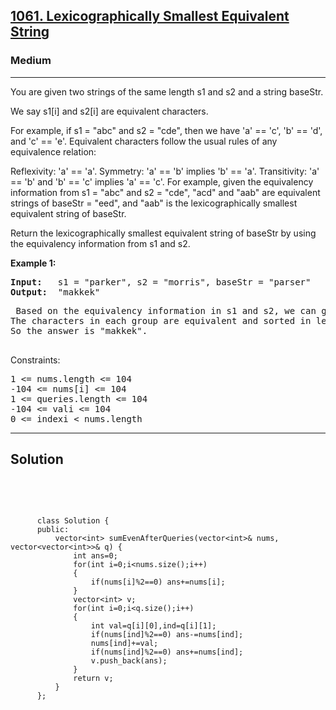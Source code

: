 
<h2><a href="https://leetcode.com/problems/lexicographically-smallest-equivalent-string/description/">1061. Lexicographically Smallest Equivalent String</a></h2>
<h3>Medium</h3>
<hr>
<div><p>
You are given two strings of the same length s1 and s2 and a string baseStr.

We say s1[i] and s2[i] are equivalent characters.

For example, if s1 = "abc" and s2 = "cde", then we have 'a' == 'c', 'b' == 'd', and 'c' == 'e'.
Equivalent characters follow the usual rules of any equivalence relation:

Reflexivity: 'a' == 'a'.
Symmetry: 'a' == 'b' implies 'b' == 'a'.
Transitivity: 'a' == 'b' and 'b' == 'c' implies 'a' == 'c'.
For example, given the equivalency information from s1 = "abc" and s2 = "cde", "acd" and "aab" are equivalent strings of baseStr = "eed", and "aab" is the lexicographically smallest equivalent string of baseStr.

Return the lexicographically smallest equivalent string of baseStr by using the equivalency information from s1 and s2.
</p>


<p><strong>Example 1:</strong></p>
<pre><strong>Input:</strong>   s1 = "parker", s2 = "morris", baseStr = "parser"
<strong>Output:</strong>  "makkek"
</pre>
<pre>
 Based on the equivalency information in s1 and s2, we can group their characters as [m,p], [a,o], [k,r,s], [e,i].
The characters in each group are equivalent and sorted in lexicographical order.
So the answer is "makkek".
  </pre>
  
 

Constraints:
<pre>
1 <= nums.length <= 104
-104 <= nums[i] <= 104
1 <= queries.length <= 104
-104 <= vali <= 104
0 <= indexi < nums.length
</pre>
<hr>
 <h2><strong><b>Solution</b></strong></h2>
 <br>
 <pre>
 
          class Solution {
          public:
              vector<int> sumEvenAfterQueries(vector<int>& nums, vector<vector<int>>& q) {
                  int ans=0;
                  for(int i=0;i<nums.size();i++)
                  {
                      if(nums[i]%2==0) ans+=nums[i];
                  }
                  vector<int> v;
                  for(int i=0;i<q.size();i++)
                  {
                      int val=q[i][0],ind=q[i][1];
                      if(nums[ind]%2==0) ans-=nums[ind];
                      nums[ind]+=val;
                      if(nums[ind]%2==0) ans+=nums[ind];
                      v.push_back(ans);
                  }
                  return v;
              }
          };
          
 </pre>


